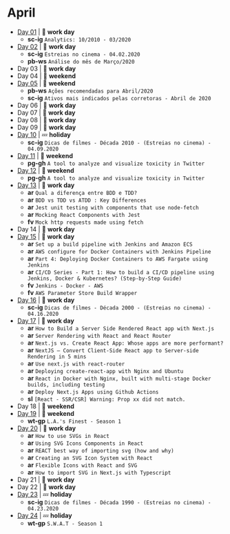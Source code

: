 # April

- [Day 01](04-01-2020.md) | :construction_worker: **work day**
  - **sc-ig** `Analytics: 10/2010 - 03/2020`
- [Day 02](04-02-2020.md) | :construction_worker: **work day**
  - **sc-ig** `Estreias no cinema - 04.02.2020`
  - **pb-ws** `Análise do mês de Março/2020`
- Day 03 | :construction_worker: **work day**
- Day 04 | :sunrise_over_mountains: **weekend**
- [Day 05](04-05-2020.md) | :sunrise_over_mountains: **weekend**
  - **pb-ws** `Ações recomendadas para Abril/2020`
  - **sc-ig** `Ativos mais indicados pelas corretoras - Abril de 2020`
- Day 06 | :construction_worker: **work day**
- Day 07 | :construction_worker: **work day**
- Day 08 | :construction_worker: **work day**
- Day 09 | :construction_worker: **work day**
- [Day 10](04-10-2020.md) | :zzz: **holiday**
  - **sc-ig** `Dicas de filmes - Década 2010 - (Estreias no cinema) - 04.09.2020`
- [Day 11](04-11-2020.md) | :sunrise_over_mountains: **weekend**
  - **pg-gh** `A tool to analyze and visualize toxicity in Twitter`
- [Day 12](04-12-2020.md) | :sunrise_over_mountains: **weekend**
  - **pg-gh** `A tool to analyze and visualize toxicity in Twitter`
- [Day 13](04-13-2020.md) | :construction_worker: **work day**
  - **ar** `Qual a diferença entre BDD e TDD?`
  - **ar** `BDD vs TDD vs ATDD : Key Differences`
  - **ar** `Jest unit testing with components that use node-fetch`
  - **ar** `Mocking React Components with Jest`
  - **fv** `Mock http requests made using fetch`
- Day 14 | :construction_worker: **work day**
- [Day 15](04-15-2020.md) | :construction_worker: **work day**
  - **ar** `Set up a build pipeline with Jenkins and Amazon ECS`
  - **ar** `AWS configure for Docker Containers with Jenkins Pipeline`
  - **ar** `Part 4: Deploying Docker Containers to AWS Fargate using Jenkins`
  - **ar** `CI/CD Series - Part 1: How to build a CI/CD pipeline using Jenkins, Docker & Kubernetes? (Step-by-Step Guide)`
  - **fv** `Jenkins - Docker - AWS`
  - **fv** `AWS Parameter Store Build Wrapper`
- [Day 16](04-16-2020.md) | :construction_worker: **work day**
  - **sc-ig** `Dicas de filmes - Década 2000 - (Estreias no cinema) - 04.16.2020`
- [Day 17](04-17-2020.md) | :construction_worker: **work day**
  - **ar** `How to Build a Server Side Rendered React app with Next.js`
  - **ar** `Server Rendering with React and React Router`
  - **ar** `Next.js vs. Create React App: Whose apps are more performant?`
  - **ar** `NextJS — Convert Client-Side React app to Server-side Rendering in 5 mins`
  - **ar** `Use next.js with react-router`
  - **ar** `Deploying create-react-app with Nginx and Ubuntu`
  - **ar** `React in Docker with Nginx, built with multi-stage Docker builds, including testing`
  - **ar** `Deploy Next.js Apps using Github Actions`
  - **sl** `[React - SSR/CSR] Warning: Prop xx did not match.`
- Day 18 | :sunrise_over_mountains: **weekend**
- [Day 19](04-19-2020.md) | :sunrise_over_mountains: **weekend**
  - **wt-gp** `L.A.'s Finest - Season 1`
- [Day 20](04-20-2020.md) | :construction_worker: **work day**
  - **ar** `How to use SVGs in React`
  - **ar** `Using SVG Icons Components in React`
  - **ar** `REACT best way of importing svg (how and why)`
  - **ar** `Creating an SVG Icon System with React`
  - **ar** `Flexible Icons with React and SVG`
  - **ar** `How to import SVG in Next.js with Typescript`
- Day 21 | :construction_worker: **work day**
- Day 22 | :construction_worker: **work day**
- [Day 23](04-23-2020.md) | :zzz: **holiday**
  - **sc-ig** `Dicas de filmes - Década 1990 - (Estreias no cinema) - 04.23.2020`
- [Day 24](04-24-2020.md) | :zzz: **holiday**
  - **wt-gp** `S.W.A.T - Season 1`
